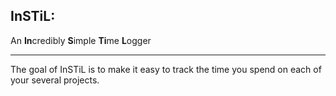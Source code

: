 InSTiL:
-

An **In**credibly **S**imple **Ti**me **L**ogger  

------------------

The goal of InSTiL is to make it easy to track the time you spend on each of your several projects.
